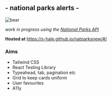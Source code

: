 ## - national parks alerts -

![bear](https://www.dropbox.com/s/ncqh09fv2b6jvlg/bear.png?raw=1 "bear")

*work in progress using the [National Parks API](https://www.nps.gov/subjects/developer/guides.htm "API Guide")*

**Hosted at** https://s-hale.github.io/natparksnew/#/

### Aims

* Tailwind CSS
* React Testing Library
* Typeahead, tab, pagination etc
* Grid to keep cards uniform
* User favourites
* A11y

